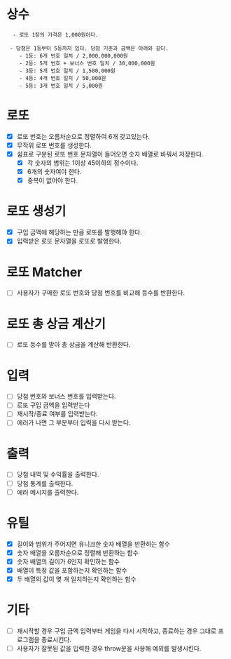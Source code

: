 # 상수

```
  - 로또 1장의 가격은 1,000원이다.
```

```
 - 당첨은 1등부터 5등까지 있다. 당첨 기준과 금액은 아래와 같다.
    - 1등: 6개 번호 일치 / 2,000,000,000원
    - 2등: 5개 번호 + 보너스 번호 일치 / 30,000,000원
    - 3등: 5개 번호 일치 / 1,500,000원
    - 4등: 4개 번호 일치 / 50,000원
    - 5등: 3개 번호 일치 / 5,000원
```

# 로또

- [x] 로또 번호는 오름차순으로 정렬하여 6개 갖고있는다.
- [x] 무작위 로또 번호를 생성한다.
- [x] 쉼표로 구분된 로또 번호 문자열이 들어오면 숫자 배열로 바꿔서 저장한다.
  - [x] 각 숫자의 범위는 1이상 45이하의 정수이다.
  - [x] 6개의 숫자여야 한다.
  - [x] 중복이 없어야 한다.

# 로또 생성기

- [x] 구입 금액에 해당하는 만큼 로또를 발행해야 한다.
- [x] 입력받은 로또 문자열을 로또로 발행한다.

# 로또 Matcher

- [ ] 사용자가 구매한 로또 번호와 당첨 번호를 비교해 등수를 반환한다.

# 로또 총 상금 계산기

- [ ] 로또 등수를 받아 총 상금을 계산해 반환한다.

# 입력

- [ ] 당첨 번호와 보너스 번호를 입력받는다.
- [ ] 로또 구입 금액을 입력받는다
- [ ] 재시작/종료 여부를 입력받는다.
- [ ] 에러가 나면 그 부분부터 입력을 다시 받는다.

# 출력

- [ ] 당첨 내역 및 수익률을 출력한다.
- [ ] 당첨 통계를 출력한다.
- [ ] 에러 메시지를 출력한다.

# 유틸

- [x] 길이와 범위가 주어지면 유니크한 숫자 배열을 반환하는 함수
- [x] 숫자 배열을 오름차순으로 정렬해 반환하는 함수
- [x] 숫자 배열의 길이가 6인지 확인하는 함수
- [x] 배열이 특정 값을 포함하는지 확인하는 함수
- [x] 두 배열의 값이 몇 개 일치하는지 확인하는 함수

# 기타

- [ ] 재시작할 경우 구입 금액 입력부터 게임을 다시 시작하고, 종료하는 경우 그대로 프로그램을 종료시킨다.
- [ ] 사용자가 잘못된 값을 입력한 경우 throw문을 사용해 예외를 발생시킨다.
